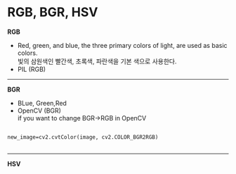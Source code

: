 RGB, BGR, HSV
===============
**RGB**   
- Red, green, and blue, the three primary colors of light, are used as basic colors.   
   빛의 삼원색인 빨간색, 초록색, 파란색을 기본 색으로 사용한다.    
- PIL (RGB)
---
**BGR**   
- BLue, Green,Red   
-  OpenCV (BGR)   
if you want to change BGR->RGB in OpenCV
<pre>
<code>
new_image=cv2.cvtColor(image, cv2.COLOR_BGR2RGB)
</code>
</pre>   
---
**HSV**
